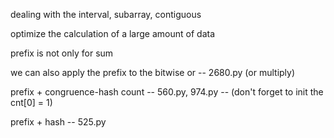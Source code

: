 dealing with the interval, subarray, contiguous

optimize the calculation of a large amount of data 

prefix is not only for sum

we can also apply the prefix to the bitwise or -- 2680.py (or multiply)

prefix + congruence-hash count -- 560.py, 974.py -- (don't forget to init the cnt[0] = 1)

prefix + hash -- 525.py